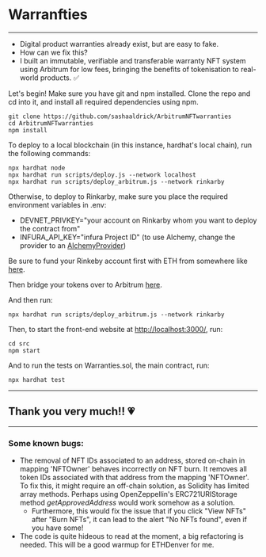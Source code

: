 # Warranfties
------------------------------------------------------

* Digital product warranties already exist, but are easy to fake.
* How can we fix this?
* I built an immutable, verifiable and transferable warranty NFT system using Arbitrum for low fees, bringing the benefits of tokenisation to real-world products. ✅

Let's begin! Make sure you have git and npm installed. Clone the repo and cd into it, and install all required dependencies using npm.

```
git clone https://github.com/sashaaldrick/ArbitrumNFTwarranties
cd ArbitrumNFTwarranties
npm install
```

To deploy to a local blockchain (in this instance, hardhat's local chain), run the following commands:

```
npx hardhat node
npx hardhat run scripts/deploy.js --network localhost
npx hardhat run scripts/deploy_arbitrum.js --network rinkarby
```
Otherwise, to deploy to Rinkarby, make sure you place the required environment variables in .env:

* DEVNET_PRIVKEY="your account on Rinkarby whom you want to deploy the contract from"
* INFURA_API_KEY="infura Project ID" (to use Alchemy, change the provider to an [AlchemyProvider](https://docs.ethers.io/v5/api/providers/api-providers/#AlchemyProvider))

Be sure to fund your Rinkeby account first with ETH from somewhere like [here](https://faucets.chain.link/rinkeby).

Then bridge your tokens over to Arbitrum [here](https://bridge.arbitrum.io/).

And then run:

``` 
npx hardhat run scripts/deploy_arbitrum.js --network rinkarby
```

Then, to start the front-end website at [http://localhost:3000/](http://localhost:3000/), run:

```
cd src
npm start
```

And to run the tests on Warranties.sol, the main contract, run:

```
npx hardhat test
```

----------------------------------------------

## Thank you very much!! 💗

----------------------------------------------

### Some known bugs:

* The removal of NFT IDs associated to an address, stored on-chain in mapping 'NFTOwner' behaves incorrectly on NFT burn. It removes all token IDs associated with that address from the mapping 'NFTOwner'. To fix this, it might require an off-chain solution, as Solidity has limited array methods. Perhaps using OpenZeppellin's ERC721URIStorage method _getApprovedAddress_ would work somehow as a solution.
	* Furthermore, this would fix the issue that if you click "View NFTs" after "Burn NFTs", it can lead to the alert "No NFTs found", even if you have some!
* The code is quite hideous to read at the moment, a big refactoring is needed. This will be a good warmup for ETHDenver for me.


